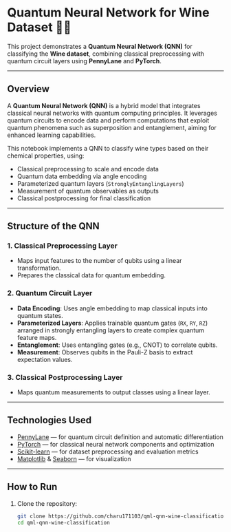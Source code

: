 # Quantum Neural Network for Wine Dataset 🧠🍷

This project demonstrates a **Quantum Neural Network (QNN)** for classifying the **Wine dataset**, combining classical preprocessing with quantum circuit layers using **PennyLane** and **PyTorch**.

---

## Overview

A **Quantum Neural Network (QNN)** is a hybrid model that integrates classical neural networks with quantum computing principles. It leverages quantum circuits to encode data and perform computations that exploit quantum phenomena such as superposition and entanglement, aiming for enhanced learning capabilities.

This notebook implements a QNN to classify wine types based on their chemical properties, using:

- Classical preprocessing to scale and encode data
- Quantum data embedding via angle encoding
- Parameterized quantum layers (`StronglyEntanglingLayers`)
- Measurement of quantum observables as outputs
- Classical postprocessing for final classification

---

## Structure of the QNN

### 1. Classical Preprocessing Layer
- Maps input features to the number of qubits using a linear transformation.
- Prepares the classical data for quantum embedding.

### 2. Quantum Circuit Layer
- **Data Encoding**: Uses angle embedding to map classical inputs into quantum states.
- **Parameterized Layers**: Applies trainable quantum gates (`RX`, `RY`, `RZ`) arranged in strongly entangling layers to create complex quantum feature maps.
- **Entanglement**: Uses entangling gates (e.g., CNOT) to correlate qubits.
- **Measurement**: Observes qubits in the Pauli-Z basis to extract expectation values.

### 3. Classical Postprocessing Layer
- Maps quantum measurements to output classes using a linear layer.

---

## Technologies Used

- [PennyLane](https://pennylane.ai/) — for quantum circuit definition and automatic differentiation  
- [PyTorch](https://pytorch.org/) — for classical neural network components and optimization  
- [Scikit-learn](https://scikit-learn.org/) — for dataset preprocessing and evaluation metrics  
- [Matplotlib](https://matplotlib.org/) & [Seaborn](https://seaborn.pydata.org/) — for visualization

---

## How to Run

1. Clone the repository:
   ```bash
   git clone https://github.com/charu171103/qml-qnn-wine-classification.git
   cd qml-qnn-wine-classification
